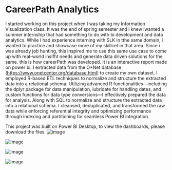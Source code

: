 # CareerPath Analytics
I started working on this project when I was taking my Information Visualization class. It was the end of spring semester and  i knew iwanted a summer internship that had something to do with bi development and data analytics. While  I had experience interning with SLK in tthe same domain, i wanted to practice and showcase more of my skillcet in that area. Since i was already job hunting, this inspired me to use this same use case to come up with real-world insifht needs and generate data driven solutions for the same. this is how careerPath was developed. It is an interactive report made on power bi.  I extracted data from the O*Net database (https://www.onetcenter.org/database.html) to create my own dataset. I employed R-based ETL techniques to normalize and structure the extracted data into a relational schema. Utilizing advanced R functionalities—including the dplyr package for data manipulation, lubridate for handling dates, and custom functions for data type conversions—I effectively prepared the data for analysis. Along with SQL to normalize and structure the extracted  data into a relational schema. I cleansed, deduplicated, and transformed the raw data while enforcing referential integrity and optimizing performance through indexing and partitioning for seamless Power BI integration.

This project was built on Power BI Desktop, to view the dashboards, please download the files.
![image](https://github.com/user-attachments/assets/e7e1ae50-08d7-43bb-ae6c-2f5d3d034320)

![image](https://github.com/user-attachments/assets/c192b990-d69c-4a4c-926f-cf09e1cc04a3)

![image](https://github.com/user-attachments/assets/ecc28de9-8267-4ed6-ae4c-0420623e0611)

![image](https://github.com/user-attachments/assets/118344ec-ced2-487c-ad0e-4d0511db87ef)
